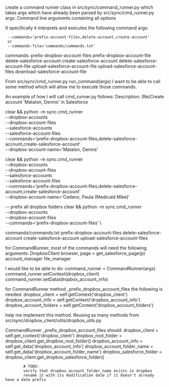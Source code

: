 

create a command runner class in src/sync/command_runner.py which takes args which have already been parsed by src/sync/cmd_runner.py
     args: Command line arguments containing all options

It specifically it interprets and executes the following command args:

     --commands='prefix-account-files,delete-account,create-account'
     or 
     --commands-file='commands/commands.txt'

commands:
    prefix-dropbox-account-files
    prefix-dropbox-account-file
    delete-salesforce-account
    create-salesforce-account
    delete-salesforce-account-file
    upload-salesforce-account-file
    upload-salesforce-account-files
    download-salesforce-account-file


From src/sync/cmd_runner.py run_command(args) I want to be able to call some method which will allow me to execute those commands.


An example of how I will call cmd_runner.py follows:
Description: (Re)Create account 'Matalon, Dennis' in Salesforce

clear && python -m sync.cmd_runner \
  --dropbox-accounts \
  --dropbox-account-files \
  --salesforce-accounts \
  --salesforce-account-files \
  --commands='prefix-dropbox-account-files,delete-salesforce-account,create-salesforce-account' \
  --dropbox-account-name='Matalon, Dennis'

clear && python -m sync.cmd_runner \
  --dropbox-accounts \
  --dropbox-account-files \
  --salesforce-accounts \
  --salesforce-account-files \
  --commands='prefix-dropbox-account-files,delete-salesforce-account,create-salesforce-account' \
  --dropbox-account-name='Cedeno, Paula (Medicaid Mike)'

-- prefix all dropbox folders
clear && python -m sync.cmd_runner \
  --dropbox-accounts \
  --dropbox-account-files \
  --commands='prefix-dropbox-account-files' \
  

commands/commands.txt
prefix-dropbox-account-files
delete-salesforce-account
create-salesforce-account
upload-salesforce-account-files





for CommandRunner, most of the commands will need the following arguments:
DropboxClient
browser, page = get_salesforce_page(p)
account_manager
file_manager

I would like to be able to do:
command_runner = CommandRunner(args)
command_runner.setContext(dropbox_client)
command_runner.setData(dropbox_account_info)

for CommandRunner method _prefix_dropbox_account_files the following is needed:
dropbox_client = self.getContext('dropbox_client')
dropbox_account_info = self.getContext('dropbox_account_info')
dropbox_account_folders = self.getContext('dropbox_account_folders')


help me implement this method.
Reusing as many methods from src/sync/dropbox_client/utils/dropbox_utils.py

CommandRunner _prefix_dropbox_account_files should:
            dropbox_client = self.get_context('dropbox_client')
            dropbox_root_folder = dropbox_client.get_dropbox_root_folder()
            dropbox_account_info = self.get_data('dropbox_account_info')
            dropbox_account_folder_name = self.get_data('dropbox_account_folder_name')
            dropbox_salesforce_folder = dropbox_client.get_dropbox_salesforce_folder()

            # TODO: 
            verify that dropbox_account_folder_name exists in dropbox 
            rename it with its modification date if it doesn't already have a date prefix